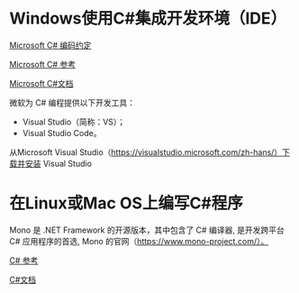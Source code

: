 # Windows使用C#集成开发环境（IDE）

[Microsoft C# 编码约定](https://learn.microsoft.com/zh-cn/dotnet/csharp/fundamentals/coding-style/coding-conventions)

[Microsoft C# 参考](https://learn.microsoft.com/zh-cn/previous-versions/visualstudio/visual-studio-2012/618ayhy6(v=vs.110))

[Microsoft C#文档](https://learn.microsoft.com/zh-cn/dotnet/csharp/)

微软为 C# 编程提供以下开发工具：

- Visual Studio（简称：VS）；
- Visual Studio Code。

从Microsoft Visual Studio（https://visualstudio.microsoft.com/zh-hans/）下载并安装 Visual Studio

# 在Linux或Mac OS上编写C#程序

Mono 是 .NET Framework 的开源版本，其中包含了 C# 编译器, 是开发跨平台 C# 应用程序的首选, Mono 的官网（https://www.mono-project.com/）。

[C# 参考](https://learn.microsoft.com/zh-cn/previous-versions/visualstudio/visual-studio-2012/618ayhy6(v=vs.110))

[C#文档](https://learn.microsoft.com/zh-cn/dotnet/csharp/)

